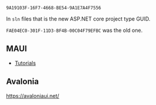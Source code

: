 `9A19103F-16F7-4668-BE54-9A1E7A4F7556`

In `sln` files that is the new ASP.NET core project type GUID.

`FAE04EC0-301F-11D3-BF4B-00C04F79EFBC` was the old one.


## MAUI

- [Tutorials](https://learn.microsoft.com/en-us/training/paths/build-apps-with-dotnet-maui/?WT.mc_id=dotnet-35129-website)


## Avalonia

<https://avaloniaui.net/>
